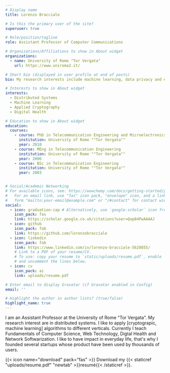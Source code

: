 ```yaml
---
# Display name
title: Lorenzo Bracciale

# Is this the primary user of the site?
superuser: true

# Role/position/tagline
role: Assistant Professor of Computer Communications

# Organizations/Affiliations to show in About widget
organizations:
  - name: University of Rome "Tor Vergata"
    url: https://www.uniroma2.it/

# Short bio (displayed in user profile at end of posts)
bio: My research interests include machine learning, data privacy and eHealth.

# Interests to show in About widget
interests:
  - Distributed Systems
  - Machine Learning
  - Applied Cryptography
  - Digital Health

# Education to show in About widget
education:
  courses:
    - course: PhD in Telecommunication Engineering and Microelectronics
      institution: University of Rome ""Tor Vergata""
      year: 2010
    - course: MEng in Telecommunication Engineering
      institution: University of Rome ""Tor Vergata""
      year: 2006
    - course: BSc in Telecommunication Engineering
      institution: University of Rome ""Tor Vergata""
      year: 2003


# Social/Academic Networking
# For available icons, see: https://wowchemy.com/docs/getting-started/page-builder/#icons
#   For an email link, use "fas" icon pack, "envelope" icon, and a link in the
#   form "mailto:your-email@example.com" or "/#contact" for contact widget.
social:
  - icon: graduation-cap # Alternatively, use `google-scholar` icon from `ai` icon pack
    icon_pack: fas
    link: https://scholar.google.co.uk/citations?user=Qap84PwAAAAJ
  - icon: github
    icon_pack: fab
    link: https://github.com/lorenzobracciale
  - icon: linkedin
    icon_pack: fab
    link: https://www.linkedin.com/in/lorenzo-bracciale-5628855/
    # Link to a PDF of your resume/CV.
    # To use: copy your resume to `static/uploads/resume.pdf`, enable `ai` icons in `params.toml`,
    # and uncomment the lines below.
  - icon: cv
    icon_pack: ai
    link: uploads/resume.pdf

# Enter email to display Gravatar (if Gravatar enabled in Config)
email: ''

# Highlight the author in author lists? (true/false)
highlight_name: true
---
```

I am an Assistant Professor at the University of Rome "Tor Vergata". My research interest are in distributed systems. I like to apply [cryptograpic, machine learning] algorithms to different verticals. Currently I teach Fundamentals of Computer Science, Web Technology, Digtal Health and Network Softwarization. I like to have impact in everyday life, that's why I founded several startups whose product have been used by thousands of users.


{{< icon name="download" pack="fas" >}} Download my {{< staticref "uploads/resume.pdf" "newtab" >}}resumé{{< /staticref >}}.
